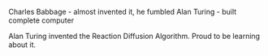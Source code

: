 Charles Babbage - almost invented it, he fumbled 
Alan Turing - built complete computer

Alan Turing invented the Reaction Diffusion Algorithm. Proud to be learning about it.